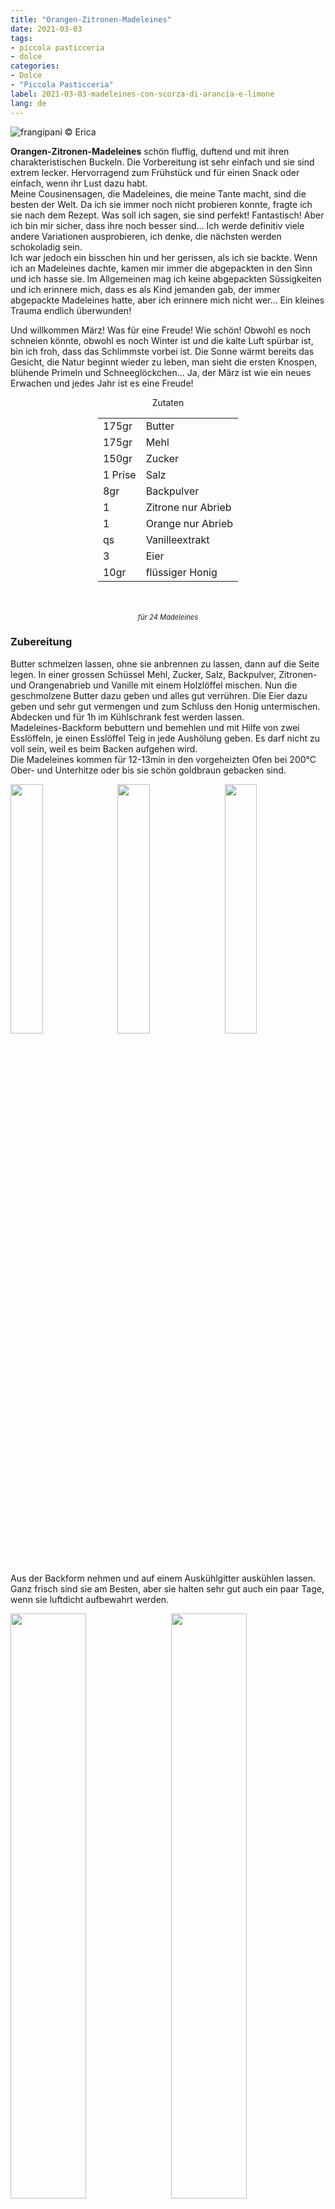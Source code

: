 ```yaml
---
title: "Orangen-Zitronen-Madeleines"
date: 2021-03-03
tags: 
- piccola pasticceria
- dolce
categories:
- Dolce
- "Piccola Pasticceria"
label: 2021-03-03-madeleines-con-scorza-di-arancia-e-limone
lang: de 
---
```

![](../2021-03-03-madeleines-con-scorza-di-arancia-e-limone/header.jpeg "frangipani © Erica")

**Orangen-Zitronen-Madeleines** schön fluffig, duftend und mit ihren charakteristischen Buckeln. Die Vorbereitung ist sehr einfach und sie sind extrem lecker. Hervorragend zum Frühstück und für einen Snack oder einfach, wenn ihr Lust dazu habt.
<br />
Meine Cousinen ​​sagen, die Madeleines, die meine Tante macht, sind die besten der Welt. Da ich sie immer noch nicht probieren konnte, fragte ich sie nach dem Rezept. Was soll ich sagen, sie sind perfekt! Fantastisch! Aber ich bin mir sicher, dass ihre noch besser sind... Ich werde definitiv viele andere Variationen ausprobieren, ich denke, die nächsten werden schokoladig sein.
<br />
Ich war jedoch ein bisschen hin und her gerissen, als ich sie backte. Wenn ich an Madeleines dachte, kamen mir immer die abgepackten in den Sinn und ich hasse sie. Im Allgemeinen mag ich keine abgepackten Süssigkeiten und ich erinnere mich, dass es als Kind jemanden gab, der immer abgepackte Madeleines hatte, aber ich erinnere mich nicht wer... Ein kleines Trauma endlich überwunden!

Und willkommen März! Was für eine Freude! Wie schön! Obwohl es noch schneien könnte, obwohl es noch Winter ist und die kalte Luft spürbar ist, bin ich froh, dass das Schlimmste vorbei ist. Die Sonne wärmt bereits das Gesicht, die Natur beginnt wieder zu leben, man sieht die ersten Knospen, blühende Primeln und Schneeglöckchen... Ja, der März ist wie ein neues Erwachen und jedes Jahr ist es eine Freude!

<div id="wrapper" style="text-align: center">
  <div id="yourdiv" style="display: inline-block;">
    <div class="ingredients" itemscope itemtype="http://schema.org/Recipe">
      <span itemprop="name" style="display:none;">Orangen-Zitronen-Madeleines</span>
      <div class="ingredients-title">Zutaten</div>
      <table>
        <tbody>
          <tr itemprop="recipeIngredient">
            <td>175gr</td>
            <td>Butter</td>
          </tr>
          <tr itemprop="recipeIngredient">
            <td>175gr</td>
            <td>Mehl</td>
          </tr>
          <tr itemprop="recipeIngredient">
            <td>150gr</td>
            <td>Zucker</td>
          </tr>
          <tr itemprop="recipeIngredient">
            <td>1 Prise</td>
            <td>Salz</td>
          </tr>
          <tr itemprop="recipeIngredient">
            <td>8gr</td>
            <td>Backpulver</td>
          </tr>
          <tr itemprop="recipeIngredient">
            <td>1</td>
            <td>Zitrone nur Abrieb</td>
          </tr>
          <tr itemprop="recipeIngredient">
            <td>1</td>
            <td>Orange nur Abrieb</td>
          </tr>
          <tr itemprop="recipeIngredient">
            <td>qs</td>
            <td>Vanilleextrakt</td>
          </tr>
          <tr itemprop="recipeIngredient">
            <td>3</td>
            <td>Eier</td>
          </tr>
          <tr itemprop="recipeIngredient">
            <td>10gr</td>
            <td>flüssiger Honig</td>
          </tr>
        </tbody>
      </table>
      <br></br>
      <i class="pull-right" style="font-size: 80%;" itemprop="recipeYield">für 24 Madeleines</i>
    </div>
  </div>
</div>


<h3>
  <font color="grey">
    <i class="fa fa-cogs"></i>
  </font> Zubereitung
</h3>

Butter schmelzen lassen, ohne sie anbrennen zu lassen, dann auf die Seite legen. In einer grossen Schüssel Mehl, Zucker, Salz, Backpulver, Zitronen- und Orangenabrieb und Vanille mit einem Holzlöffel mischen. Nun die geschmolzene Butter dazu geben und alles gut verrühren. Die Eier dazu geben und sehr gut vermengen und zum Schluss den Honig untermischen. Abdecken und für 1h im Kühlschrank fest werden lassen.
<br />
Madeleines-Backform bebuttern und bemehlen und mit Hilfe von zwei Esslöffeln, je einen Esslöffel Teig in jede Aushölung geben. Es darf nicht zu voll sein, weil es beim Backen aufgehen wird.
<br />
Die Madeleines kommen für 12-13min in den vorgeheizten Ofen bei 200°C Ober- und Unterhitze oder bis sie schön goldbraun gebacken sind.
<p>
  <div style="width: 100%; margin-bottom: 0">
    <img style="float: left; width: 32%; margin-right: 1%;" src="../2021-03-03-madeleines-con-scorza-di-arancia-e-limone/impasto.jpeg" alt="" title="frangipani © Erica" />
    <img style="float: left; width: 32%; margin-right: 1%; margin-left: 1%;" src="../2021-03-03-madeleines-con-scorza-di-arancia-e-limone/teglia.jpeg" alt="" title="frangipani © Erica" />
    <img style="float: left; width: 32%; margin-left: 1%;" src="../2021-03-03-madeleines-con-scorza-di-arancia-e-limone/madeleines.jpeg" alt="" title="frangipani © Erica" />
    <div style="clear: both"></div>
  </div>
</p>

Aus der Backform nehmen und auf einem Auskühlgitter auskühlen lassen. Ganz frisch sind sie am Besten, aber sie halten sehr gut auch ein paar Tage, wenn sie luftdicht aufbewahrt werden.
<p>
  <div style="width: 100%; margin-bottom: 0">
    <img style="float: left; width: 49%; margin-right: 1%" src="../2021-03-03-madeleines-con-scorza-di-arancia-e-limone/risultato1.jpeg" alt="" title="frangipani © Erica" />
    <img style="float: left; width: 49%; margin-left: 1%" src="../2021-03-03-madeleines-con-scorza-di-arancia-e-limone/risultato2.jpeg" alt="" title="frangipani © Erica" />
    <div style="clear: both"></div>
  </div>
</p>

<p>
  <div style="width: 100%; margin-bottom: 0">
    <img style="float: left; width: 49%; margin-right: 1%" src="../2021-03-03-madeleines-con-scorza-di-arancia-e-limone/risultato3.jpeg" alt="" title="frangipani © Erica" />
    <img style="float: left; width: 49%; margin-left: 1%" src="../2021-03-03-madeleines-con-scorza-di-arancia-e-limone/risultato4.jpeg" alt="" title="frangipani © Erica" />
    <div style="clear: both"></div>
  </div>
</p>

![](../2021-03-03-madeleines-con-scorza-di-arancia-e-limone/risultato5.jpeg "frangipani © Erica")

<p>
  <div style="width: 100%; margin-bottom: 0">
    <img style="float: left; width: 49%; margin-right: 1%" src="../2021-03-03-madeleines-con-scorza-di-arancia-e-limone/risultato6.jpeg" alt="" title="frangipani © Erica" />
    <img style="float: left; width: 49%; margin-left: 1%" src="../2021-03-03-madeleines-con-scorza-di-arancia-e-limone/risultato7.jpeg" alt="" title="frangipani © Erica" />
    <div style="clear: both"></div>
  </div>
</p>

<p>
  <div style="width: 100%; margin-bottom: 0">
    <img style="float: left; width: 49%; margin-right: 1%" src="../2021-03-03-madeleines-con-scorza-di-arancia-e-limone/risultato8.jpeg" alt="" title="frangipani © Erica" />
    <img style="float: left; width: 49%; margin-left: 1%" src="../2021-03-03-madeleines-con-scorza-di-arancia-e-limone/risultato9.jpeg" alt="" title="frangipani © Erica" />
    <div style="clear: both"></div>
  </div>
</p>

![](../2021-03-03-madeleines-con-scorza-di-arancia-e-limone/risultato10.jpeg "frangipani © Erica")

<h4>Buon appetito
  <font color="red">
    <i class="fa fa-smile-o"></i>
  </font>
</h4>